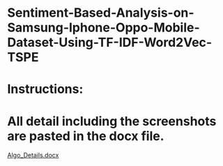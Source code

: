 # Sentiment-Based-Analysis-on-Samsung-Iphone-Oppo-Mobile-Dataset-Using-TF-IDF-Word2Vec-TSPE
# Instructions:

# All detail including the screenshots are pasted in the docx file.
[Algo_Details.docx](https://github.com/ArsalMirza007/Sentiment-Based-Analysis-on-Samsung-Iphone-Oppo-Mobile-Dataset-Using-TF-IDF-Word2Vec-TSPE-/files/14472199/Algo_Details.docx)
